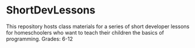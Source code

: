 # ShortDevLessons
This repository hosts class materials for a series of short developer lessons for homeschoolers who want to teach their children the basics of programming. Grades: 6-12
